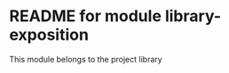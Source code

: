 
README for module library-exposition
===============================

This module belongs to the project library
